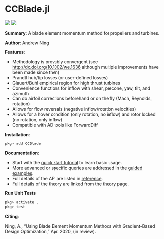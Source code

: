 # CCBlade.jl

[![](https://img.shields.io/badge/docs-dev-blue.svg)](https://flow.byu.edu/CCBlade.jl)
![](https://github.com/byuflowlab/CCBlade.jl/workflows/Run%20tests/badge.svg)


**Summary**: A blade element momentum method for propellers and turbines. 

**Author**: Andrew Ning

**Features**:

- Methodology is provably convergent (see <http://dx.doi.org/10.1002/we.1636> although multiple improvements have been made since then)
- Prandtl hub/tip losses (or user-defined losses)
- Glauert/Buhl empirical region for high thrust turbines
- Convenience functions for inflow with shear, precone, yaw, tilt, and azimuth
- Can do airfoil corrections beforehand or on the fly (Mach, Reynolds, rotation)
- Allows for flow reversals (negative inflow/rotation velocities)
- Allows for a hover condition (only rotation, no inflow) and rotor locked (no rotation, only inflow)
- Compatible with AD tools like ForwardDiff

**Installation**:

```julia
pkg> add CCBlade
```

**Documentation**:

- Start with the [quick start tutorial](tutorial.md) to learn basic usage.
- More advanced or specific queries are addressed in the [guided examples](howto.md).
- Full details of the API are listed in [reference](reference.md).
- Full details of the theory are linked from the [theory](theory.md) page.

**Run Unit Tests**

```julia
pkg> activate .
pkg> test
```

**Citing**:

Ning, A., “Using Blade Element Momentum Methods with Gradient-Based Design Optimization,” Apr. 2020, (in review).


